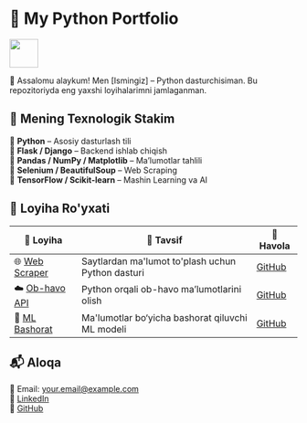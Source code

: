 # 🐍 My Python Portfolio  

<img src="https://media.giphy.com/media/hvRJCLFzcasrR4ia7z/giphy.gif" width="50">

👋 Assalomu alaykum! Men [Ismingiz] – Python dasturchisiman. Bu repozitoriyda eng yaxshi loyihalarimni jamlaganman.  

## 🚀 Mening Texnologik Stakim  

🔹 **Python** – Asosiy dasturlash tili  
🔹 **Flask / Django** – Backend ishlab chiqish  
🔹 **Pandas / NumPy / Matplotlib** – Ma’lumotlar tahlili  
🔹 **Selenium / BeautifulSoup** – Web Scraping  
🔹 **TensorFlow / Scikit-learn** – Mashin Learning va AI  

## 📂 Loyiha Ro'yxati  

| 📌 Loyiha | 📝 Tavsif | 🔗 Havola |
|-----------|---------|---------|
| 🌐 [Web Scraper](projects/web_scraper) | Saytlardan ma'lumot to'plash uchun Python dasturi | [GitHub](projects/web_scraper) |
| ☁️ [Ob-havo API](projects/weather_api) | Python orqali ob-havo ma’lumotlarini olish | [GitHub](projects/weather_api) |
| 🤖 [ML Bashorat](projects/machine_learning) | Ma'lumotlar bo‘yicha bashorat qiluvchi ML modeli | [GitHub](projects/machine_learning) |

## 📬 Aloqa  
📧 Email: your.email@example.com  
🔗 [LinkedIn](https://linkedin.com/in/yourprofile)  
🔗 [GitHub](https://github.com/yourusername)

